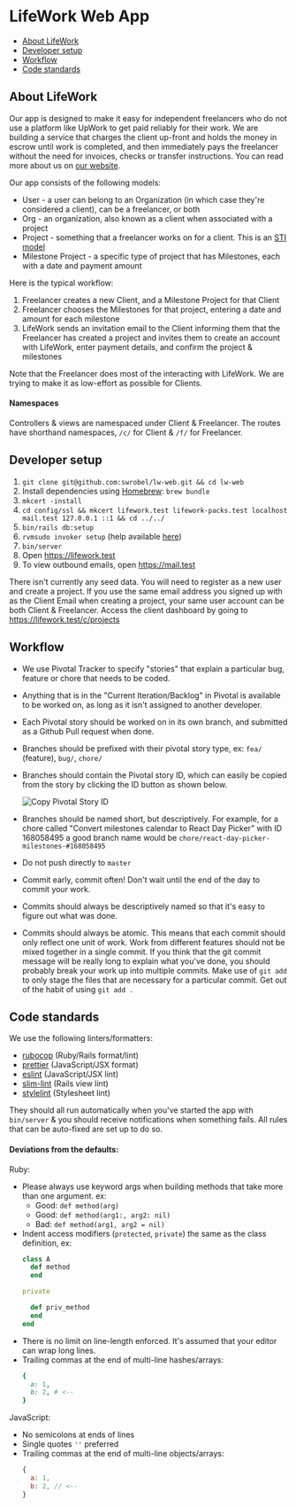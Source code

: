 # LifeWork Web App

* [About LifeWork](#about-lifework)
* [Developer setup](#developer-setup)
* [Workflow](#workflow)
* [Code standards](#code-standards)

## About LifeWork

Our app is designed to make it easy for independent freelancers who do not use a platform like UpWork to get paid reliably for their work. We are building a service that charges the client up-front and holds the money in escrow until work is completed, and then immediately pays the freelancer without the need for invoices, checks or transfer instructions. You can read more about us on [our website](https://www.lifeworkonline.com/).

Our app consists of the following models:

* User - a user can belong to an Organization (in which case they're considered a client), can be a freelancer, or both
* Org - an organization, also known as a client when associated with a project
* Project - something that a freelancer works on for a client. This is an [STI model](https://guides.rubyonrails.org/association_basics.html#single-table-inheritance)
* Milestone Project - a specific type of project that has Milestones, each with a date and payment amount

Here is the typical workflow:

1. Freelancer creates a new Client, and a Milestone Project for that Client
1. Freelancer chooses the Milestones for that project, entering a date and amount for each milestone
1. LifeWork sends an invitation email to the Client informing them that the Freelancer has created a project and invites them to create an account with LifeWork, enter payment details, and confirm the project & milestones

Note that the Freelancer does most of the interacting with LifeWork. We are trying to make it as low-effort as possible for Clients.

#### Namespaces

Controllers & views are namespaced under Client & Freelancer. The routes have shorthand namespaces, `/c/` for Client & `/f/` for Freelancer.

## Developer setup

1. `git clone git@github.com:swrobel/lw-web.git && cd lw-web`
1. Install dependencies using [Homebrew](https://brew.sh/): `brew bundle`
1. `mkcert -install`
1. `cd config/ssl && mkcert lifework.test lifework-packs.test localhost mail.test 127.0.0.1 ::1 && cd ../../`
1. `bin/rails db:setup`
1. `rvmsudo invoker setup` (help available [here](http://invoker.codemancers.com/ruby_managers.html))
1. `bin/server`
1. Open https://lifework.test
1. To view outbound emails, open https://mail.test

There isn't currently any seed data. You will need to register as a new user and create a project. If you use the same email address you signed up with as the Client Email when creating a project, your same user account can be both Client & Freelancer. Access the client dashboard by going to https://lifework.test/c/projects

## Workflow

* We use Pivotal Tracker to specify "stories" that explain a particular bug, feature or chore that needs to be coded.
* Anything that is in the "Current Iteration/Backlog" in Pivotal is available to be worked on, as long as it isn't assigned to another developer.
* Each Pivotal story should be worked on in its own branch, and submitted as a Github Pull request when done.
* Branches should be prefixed with their pivotal story type, ex: `fea/` (feature), `bug/`, `chore/`
* Branches should contain the Pivotal story ID, which can easily be copied from the story by clicking the ID button as shown below.

  ![Copy Pivotal Story ID](https://www.pivotaltracker.com/help/kb_assets/working_with_stories_2@2x.png)
* Branches should be named short, but descriptively. For example, for a chore called "Convert milestones calendar to React Day Picker" with ID 168058495 a good branch name would be `chore/react-day-picker-milestones-#168058495`
* Do not push directly to `master`
* Commit early, commit often! Don't wait until the end of the day to commit your work.
* Commits should always be descriptively named so that it's easy to figure out what was done.
* Commits should always be atomic. This means that each commit should only reflect one unit of work. Work from different features should not be mixed together in a single commit. If you think that the git commit message will be really long to explain what you've done, you should probably break your work up into multiple commits. Make use of `git add` to only stage the files that are necessary for a particular commit. Get out of the habit of using `git add .`

## Code standards

We use the following linters/formatters:

* [rubocop](https://docs.rubocop.org/en/stable/) (Ruby/Rails format/lint)
* [prettier](https://prettier.io/) (JavaScript/JSX format)
* [eslint](https://eslint.org/) (JavaScript/JSX lint)
* [slim-lint](https://github.com/sds/slim-lint) (Rails view lint)
* [stylelint](https://stylelint.io/) (Stylesheet lint)

They should all run automatically when you've started the app with `bin/server` & you should receive notifications when something fails. All rules that can be auto-fixed are set up to do so.

#### Deviations from the defaults:

Ruby:

* Please always use keyword args when building methods that take more than one argument. ex:
  * Good: `def method(arg)`
  * Good: `def method(arg1:, arg2: nil)`
  * Bad: `def method(arg1, arg2 = nil)`
* Indent access modifiers (`protected`, `private`) the same as the class definition, ex:
  ```ruby
  class A
    def method
    end

  private

    def priv_method
    end
  end
  ```
* There is no limit on line-length enforced. It's assumed that your editor can wrap long lines.
* Trailing commas at the end of multi-line hashes/arrays:
  ```ruby
  {
    a: 1,
    b: 2, # <--
  }
  ```

JavaScript:

* No semicolons at ends of lines
* Single quotes `''` preferred
* Trailing commas at the end of multi-line objects/arrays:
  ```js
  {
    a: 1,
    b: 2, // <--
  }
  ```
